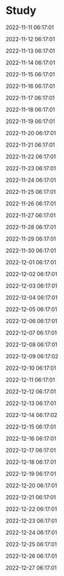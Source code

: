 # Study


2022-11-11 06:17:01

2022-11-12 06:17:01

2022-11-13 06:17:01

2022-11-14 06:17:01

2022-11-15 06:17:01

2022-11-16 06:17:01

2022-11-17 06:17:01

2022-11-18 06:17:01

2022-11-19 06:17:01

2022-11-20 06:17:01

2022-11-21 06:17:01

2022-11-22 06:17:01

2022-11-23 06:17:01

2022-11-24 06:17:01

2022-11-25 06:17:01

2022-11-26 06:17:01

2022-11-27 06:17:01

2022-11-28 06:17:01

2022-11-29 06:17:01

2022-11-30 06:17:01

2022-12-01 06:17:01

2022-12-02 06:17:01

2022-12-03 06:17:01

2022-12-04 06:17:01

2022-12-05 06:17:01

2022-12-06 06:17:01

2022-12-07 06:17:01

2022-12-08 06:17:01

2022-12-09 06:17:02

2022-12-10 06:17:01

2022-12-11 06:17:01

2022-12-12 06:17:01

2022-12-13 06:17:01

2022-12-14 06:17:02

2022-12-15 06:17:01

2022-12-16 06:17:01

2022-12-17 06:17:01

2022-12-18 06:17:01

2022-12-19 06:17:01

2022-12-20 06:17:01

2022-12-21 06:17:01

2022-12-22 06:17:01

2022-12-23 06:17:01

2022-12-24 06:17:01

2022-12-25 06:17:01

2022-12-26 06:17:01

2022-12-27 06:17:01

